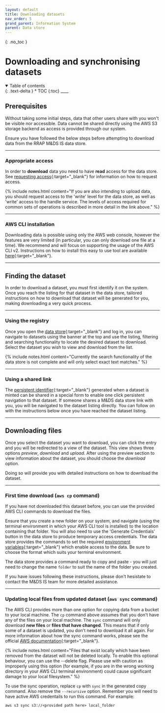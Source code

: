 ```yaml
---
layout: default
title: Downloading datasets
nav_order: 5
grand_parent: Information System
parent: Data store
---
```


{: .no_toc }

# Downloading and synchronising datasets

<details  open markdown="block">
  <summary>
    Table of contents
  </summary>
{: .text-delta }
* TOC
{:toc}
____
</details>

## Prerequisites

Without taking some initial steps, data that other users share with you won't be visible nor accessible. Data cannot be shared directly using the AWS S3 storage backend as access is provided through our system.

Ensure you have followed the below steps before attempting to download data from the RRAP M&DS IS data store.

___

### Appropriate access

In order to **download** data you need to have **read** access for the data store. See [requesting access](../getting-started-is/requesting-access-is.html){:target="\_blank"} for information on how to request access.

{% include notes.html content="If you are also intending to upload data, you should request access to the 'write' level for the data store, as well as 'write' access to the handle service. The levels of access required for common sets of operations is described in more detail in the link above." %}

___
### AWS CLI installation

Downloading data is possible using only the AWS web console, however the features are very limited (in particular, you can only download one file at a time). We recommend and will focus on supporting the usage of the AWS CLI v2. Instructions on how to install this easy to use tool are available [here](setting-up-the-aws-cli.html){:target="\_blank"}.

___
## Finding the dataset

In order to download a dataset, you must first identify it on the system. Once you reach the listing for that dataset in the data store, tailored instructions on how to download that dataset will be generated for you, making downloading a very quick process.

___
### Using the registry

Once you open the [data store](https://data.rrap-is.com){:target="\_blank"} and log in, you can navigate to datasets using the banner at the top and use the listing, filtering and searching functionality to locate the desired dataset to download. Select the dataset you wish to view and download from the list.

{% include notes.html content="Currently the search functionality of the data store is not complete and will only select exact text matches." %}

___
### Using a shared link

The [persistent identifier](../digital-object-identifiers.html){:target="\_blank"} generated when a dataset is minted can be shared in a special form to enable one click persistent navigation to that dataset. If someone shares a M&DS data store link with you, you will be navigated to the dataset listing directly. You can follow on with the instructions below once you have reached the dataset listing.

___
## Downloading files

Once you select the dataset you want to download, you can click the entry and you will be redirected to a view of the dataset. This view shows three options _preview_, _download_ and _upload_. After using the preview section to view information about the dataset, you should choose the _download_ option.

Doing so will provide you with detailed instructions on how to download the dataset.

___
### First time download (`aws cp` command)

If you have not downloaded this dataset before, you can use the provided AWS CLI commands to download the files.

Ensure that you create a new folder on your system, and navigate (using the terminal environment in which your AWS CLI tool is installed) to the location containing that folder. You will also need to use the 'Generate Credentials' button in the data store to produce temporary access credentials. The data store provides the commands to set the required [environment variables](https://docs.aws.amazon.com/cli/latest/userguide/cli-configure-envvars.html){:target="\_blank"} which enable access to the data. Be sure to choose the format which suits your terminal environment.

The data store provides a command ready to copy and paste - you will just need to change the name `folder` to suit the name of the folder you created.

If you have issues following these instructions, please don't hesistate to contact the M&DS IS team for more detailed assistance.

___
### Updating local files from updated dataset (`aws sync` command)

The AWS CLI provides more than one option for copying data from a bucket to your local machine. The `cp` command above assumes that you don't have any of the files on your local machine. The `sync` command will only download **new files** or **files that have changed**. This means that if only some of a dataset is updated, you don't need to download it all again. For more information about how the sync command works, please see the official [AWS documentation](https://docs.aws.amazon.com/cli/latest/reference/s3/sync.html){:target="\_blank"}.

{% include notes.html content="Files that exist locally which have been removed from the dataset will not be deleted locally. To enable this optional behaviour, you can use the --delete flag. Please use with caution as improperly using this option (for example, if you are in the wrong working directory in your AWS CLI terminal environment) could cause significant damage to your local filesystem." %}

To use the sync operation, replace `cp` with `sync` in the generated copy command. Also remove the `--recursive` option. Remember you will need to have active AWS credentails to run this command. For example:

```
aws s3 sync s3://<provided path here> local_folder
```
